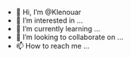 - 👋 Hi, I’m @Klenouar
- 👀 I’m interested in ...
- 🌱 I’m currently learning ...
- 💞️ I’m looking to collaborate on ...
- 📫 How to reach me ...

<!---
Klenouar/Klenouar is a ✨ special ✨ repository because its `README.md` (this file) appears on your GitHub profile.
You can click the Preview link to take a look at your changes.
--->
